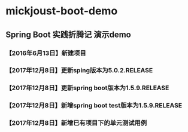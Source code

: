# mickjoust-boot-demo

## Spring Boot 实践折腾记 演示demo

### 【2016年6月13日】新建项目

### 【2017年12月8日】更新sping版本为5.0.2.RELEASE
### 【2017年12月8日】更新spring boot版本为1.5.9.RELEASE
### 【2017年12月8日】新增spring boot test版本为1.5.9.RELEASE
### 【2017年12月8日】新增已有项目下的单元测试用例
